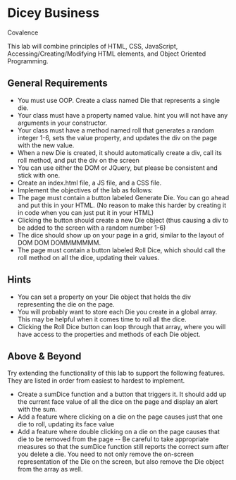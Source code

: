 # Dicey Business

Covalence

This lab will combine principles of HTML, CSS, JavaScript, Accessing/Creating/Modifying HTML elements, and Object Oriented Programming.

## General Requirements

- You must use OOP. Create a class named Die that represents a single die.
- Your class must have a property named value. hint you will not have any arguments in your constructor.
- Your class must have a method named roll that generates a random integer 1-6, sets the value property, and updates the div on the page with the new value.
- When a new Die is created, it should automatically create a div, call its roll method, and put the div on the screen
- You can use either the DOM or JQuery, but please be consistent and stick with one.
- Create an index.html file, a JS file, and a CSS file.
- Implement the objectives of the lab as follows:
- The page must contain a button labeled Generate Die. You can go ahead and put this in your HTML. (No reason to make this harder by creating it in code when you can just put it in your HTML)
- Clicking the button should create a new Die object (thus causing a div to be added to the screen with a random number 1-6)
- The dice should show up on your page in a grid, similar to the layout of DOM DOM DOMMMMMMM.
- The page must contain a button labeled Roll Dice, which should call the roll method on all the dice, updating their values.

## Hints

- You can set a property on your Die object that holds the div representing the die on the page.
- You will probably want to store each Die you create in a global array. This may be helpful when it comes time to roll all the dice.
- Clicking the Roll Dice button can loop through that array, where you will have access to the properties and methods of each Die object.

## Above & Beyond

Try extending the functionality of this lab to support the following features. They are listed in order from easiest to hardest to implement.

- Create a sumDice function and a button that triggers it. It should add up the current face value of all the dice on the page and display an alert with the sum.
- Add a feature where clicking on a die on the page causes just that one die to roll, updating its face value
- Add a feature where double clicking on a die on the page causes that die to be removed from the page
  -- Be careful to take appropriate measures so that the sumDice function still reports the correct sum after you delete a die. You need to not only remove the on-screen representation of the Die on the screen, but also remove the Die object from the array as well.
